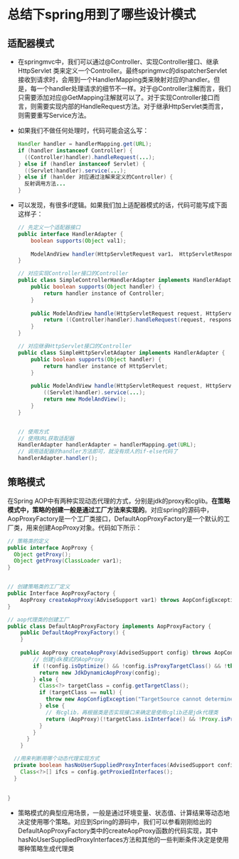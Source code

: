 # 总结下spring用到了哪些设计模式

## 适配器模式

* 在springmvc中，我们可以通过@Controller、实现Controller接口、继承HttpServlet 类来定义一个Controller。最终springmvc的dispatcherServlet接收到请求时，会用到一个HandlerMapping类来映射对应的handler。但是，每一个handler处理请求的细节不一样。对于@Controller注解而言，我们只需要添加对应@GetMapping注解就可以了。对于实现Controller接口而言，则需要实现内部的HandleRequest方法。对于继承HttpServlet类而言，则需要重写Service方法。

* 如果我们不做任何处理时，代码可能会这么写：

  ```java
  Handler handler = handlerMapping.get(URL);
  if (handler instanceof Controller) {
    ((Controller)handler).handleRequest(...);
  } else if (handler instanceof Servlet) {
    ((Servlet)handler).service(...);
  } else if (hanlder 对应通过注解来定义的Controller) {
    反射调用方法...
  }
  ```

* 可以发现，有很多if逻辑。如果我们加上适配器模式的话，代码可能写成下面这样子：

  ```java
  // 先定义一个适配器接口
  public interface HandlerAdapter {
      boolean supports(Object val1);
      
      ModelAndView handler(HttpServletRequest var1， HttpServletResponse val2);
  }
  
  // 对应实现Controller接口的Controller
  public class SimpleControllerHandlerAdapter implements HandlerAdapter {
      public boolean supports(Object handler) {
          return handler instance of Controller;
      }
      
      public ModelAndView handle(HttpServletRequest request, HttpServletResponse response) {
          return ((Controller)handler).handleRequest(request, response)
      }
  }
  
  // 对应继承HttpServlet接口的Controller
  public class SimpleHttpServletAdapter implements HandlerAdapter {
      public boolean supports(Object handler) {
          return handler instance of HttpServlet;
      }
      
      public ModelAndView handle(HttpServletRequest request, HttpServletResponse response) {
          ((Servlet)handler).service(...);
          return new ModelAndView();
      }
  }
  
  
  // 使用方式
  // 使用URL获取适配器
  HandlerAdapter handlerAdapter = handlerMapping.get(URL);
  // 调用适配器的handler方法即可，就没有烦人的if-else代码了
  handlerAdapter.handler();
  
  ```
  

## 策略模式

在Spring AOP中有两种实现动态代理的方式，分别是jdk的proxy和cglib。**在策略模式中，策略的创建一般是通过工厂方法来实现的**。对应spring的源码中，AopProxyFactory是一个工厂类接口，DefaultAopProxyFactory是一个默认的工厂类，用来创建AopProxy对象。代码如下所示：

```java
// 策略类的定义
public interface AopProxy {
  Object getProxy();
  Object getProxy(ClassLoader var1);
}


// 创建策略类的工厂定义
public Interface AopProxyFactory {
    AopProxy createAopProxy(AdviseSupport var1) throws AopConfigException;
}

// aop代理类的创建工厂
public class DefaultAopProxyFactory implements AopProxyFactory {
    public DefaultAopProxyFactory() {
    }
    
    public AopProxy createAopProxy(AdvisedSupport config) throws AopConfigException {
        // 创建jdk模式的AopProxy
        if (!config.isOptimize() && !config.isProxyTargetClass() && !this.hasNoUserSuppliedProxyInterfaces(config)) {
          return new JdkDynamicAopProxy(config);
        } else {
          Class<?> targetClass = config.getTargetClass();
          if (targetClass == null) {
            throw new AopConfigException("TargetSource cannot determine target class: Either an interface or a target is required for proxy creation.");
          } else {
            // 有cglib，再根据类是否实现接口来确定是使用cglib还是jdk代理类
            return (AopProxy)(!targetClass.isInterface() && !Proxy.isProxyClass(targetClass) ? new ObjenesisCglibAopProxy(config) : new JdkDynamicAopProxy(config));
          }
        }
      }
	}

  //用来判断用哪个动态代理实现方式
  private boolean hasNoUserSuppliedProxyInterfaces(AdvisedSupport config) {
    Class<?>[] ifcs = config.getProxiedInterfaces();
  }
   
    
}


```

* 策略模式的典型应用场景，一般是通过环境变量、状态值、计算结果等动态地决定使用哪个策略。对应到Spring的源码中，我们可以参看刚刚给出的DefaultAopProxyFactory类中的createAopProxy函数的代码实现，其中hasNoUserSuppliedProxyInterfaces方法和其他的一些判断条件决定是使用哪种策略生成代理类

